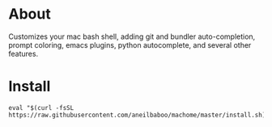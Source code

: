 # About

Customizes your mac bash shell, adding git and bundler auto-completion, prompt
coloring, emacs plugins, python autocomplete, and several other
features.

# Install

```shell
eval "$(curl -fsSL https://raw.githubusercontent.com/aneilbaboo/machome/master/install.sh)"
```


